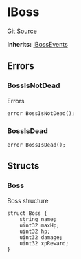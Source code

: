 # IBoss
[Git Source](https://github.com/YBadiss/solidity-exercise-private/blob/e73d628aa9e06b66cb5c5a9c7957ecc26a49dec1/src/Boss.sol)

**Inherits:**
[IBossEvents](/src/Boss.sol/interface.IBossEvents.md)


## Errors
### BossIsNotDead
Errors


```solidity
error BossIsNotDead();
```

### BossIsDead

```solidity
error BossIsDead();
```

## Structs
### Boss
Boss structure


```solidity
struct Boss {
    string name;
    uint32 maxHp;
    uint32 hp;
    uint32 damage;
    uint32 xpReward;
}
```


